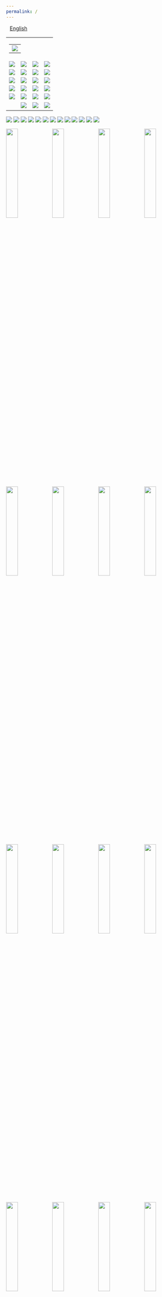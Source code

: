 ```yaml
---
permalink: /
---
```

<div id="lang_selector">
  <a href="/en/" style='margin: 10px;'>English</a>
</div>
<div class="sharethis-inline-share-buttons"></div>
<!--
<br><br>
<table>
  <tr>
    <td align="center">
      <img src="https://raw.githubusercontent.com/3dgiordano/covid-19-uy-vacc-data/main/web/maintenance.jpg" width="50%">
    </td>
    <td>
      <p>
        <b>26/05/2021 19:00</b><br>
        Texto
      </p>
    </td>
  </tr>
</table>
-->
<!--
<br><br>
<table id="info">
  <tr>
    <td align="center">
      <b>22/06/2021 15:45</b>
    </td>
    <td>
Vacuna.UY fue mencionada en la entrevista realizada a Lucas Rodés-Guirao sobre Our World In Data en "No Toques Nada" de FM DelSol.<br>
La mención a Vacuna.UY y su colaboración con Our World in Data comienza en el minuto 10:30.<br> Pueden escuchar la entreviste completa en el siguiente
<a href="https://delsol.uy/notoquennada/entrevistas/entrevista-a-our-world-in-data-impacto-covid-comparaciones-y-limitaciones">link</a>
    </td>
  </tr>
</table>
-->
<table id="dashboard">
  <tr>
    <td align="right" colspan=5>
      <table id="date_header">
        <tr>
          <td align="right">
            <img src="/web/charts/425905901.png" loading="lazy">
          </td>
        </tr>
      </table>
    </td>
  </tr>
  <tr>
    <td align="center">
      <img src="/web/charts/1299383115.png" loading="lazy">
    </td>
    <td align="center">
      <img src="/web/charts/873256307.png" loading="lazy">
    </td>
    <td align="center">
      <img src="/web/charts/1357338484.png" loading="lazy">
    </td>
    <td align="center">
      <img src="/web/charts/736411819.png" loading="lazy">
    </td>
  </tr>
  <tr>
    <td align="center">
      <img src="/web/charts/1492441660.png" loading="lazy">
    </td>
    <td align="center">
      <img src="/web/charts/22096209.png" loading="lazy">
    </td>
    <td align="center">
      <img src="/web/charts/1058712731.png" loading="lazy">
    </td>
    <td align="center">
      <img src="/web/charts/490781938.png" loading="lazy">
    </td>
  </tr>
  <tr>
    <td align="center">
      <img src="/web/charts/1381305065.png" loading="lazy">
    </td>  
    <td align="center">
      <img src="/web/charts/591742088.png" loading="lazy">
    </td>
    <td align="center">
      <img src="/web/charts/1958520312.png" loading="lazy">
    </td>
    <td align="center">
      <img src="/web/charts/373318070.png" loading="lazy">
    </td>
  </tr>
  <tr>
    <td align="center">
      <img src="/web/charts/1924052371.png" loading="lazy">
    </td>
    <td align="center">
      <img src="/web/charts/1074834619.png" loading="lazy">
    </td>
    <td align="center">
      <img src="/web/charts/141578891.png" loading="lazy"><br>
    </td>
    <td align="center">
      <img src="/web/charts/2074125212.png" loading="lazy"><br>
    </td>
  </tr>
  <tr>
    <td align="center">
      <img src="/web/charts/1541211770.png" loading="lazy">
    </td>
    <td align="center">
      <img src="/web/charts/1656096582.png" loading="lazy">
    </td>
    <td align="center">
      <img src="/web/charts/770096093.png" loading="lazy">
    </td>
    <td align="center">
      <img src="/web/charts/771231924.png" loading="lazy">
    </td>
  </tr>
  <tr>
    <td align="center">
      &nbsp;
    </td>
    <td align="center">
      <img src="/web/charts/1498232647.png" loading="lazy">
    </td>
    <td align="center">
      <img src="/web/charts/419313606.png" loading="lazy">
    </td>
    <td align="center">
      <img src="/web/charts/716653546.png" loading="lazy">
    </td>
  </tr>
  
</table>

<img src="/web/charts/1744392307.png" loading="lazy">

<img src="/web/charts/1320291746.png" loading="lazy">

<img src="/web/charts/682972572.png" loading="lazy">

<img src="/web/charts/119707745.png" loading="lazy">

<img src="/web/charts/1158305404.png" loading="lazy">

<img src="/web/charts/1781225090.png" loading="lazy">

<img src="/web/charts/259061157.png" loading="lazy">

<img src="/web/charts/1475000077.png" loading="lazy">

<img src="/web/charts/1047203349.png" loading="lazy">

<img src="/web/charts/1347085705.png" loading="lazy">

<!--
<img src="/web/charts/121562673.png" loading="lazy">
-->

<img src="/web/charts/1512231803.png" loading="lazy">

<img src="/web/charts/395420450.png" loading="lazy">

<img src="/web/charts/1279668502.png" loading="lazy">

<img src="/web/charts/10315580.png" width="25%" loading="lazy"><img src="/web/charts/626919126.png" width="25%" loading="lazy"><img src="/web/charts/501510119.png" width="25%" loading="lazy"><img src="/web/charts/380999305.png" width="25%" loading="lazy"><img src="/web/charts/1506990494.png" width="25%" loading="lazy"><img src="/web/charts/943690507.png" width="25%" loading="lazy"><img src="/web/charts/1778597259.png" width="25%" loading="lazy"><img src="/web/charts/1029004131.png" width="25%" loading="lazy"><img src="/web/charts/2006897410.png" width="25%" loading="lazy"><img src="/web/charts/1087191394.png" width="25%" loading="lazy"><img src="/web/charts/1617072188.png" width="25%" loading="lazy"><img src="/web/charts/1745356284.png" width="25%" loading="lazy"><img src="/web/charts/1156295619.png" width="25%" loading="lazy"><img src="/web/charts/1908226097.png" width="25%" loading="lazy"><img src="/web/charts/1481111761.png" width="25%" loading="lazy"><img src="/web/charts/2049614015.png" width="25%" loading="lazy"><img src="/web/charts/1168479548.png" width="25%" loading="lazy"><img src="/web/charts/1906852652.png" width="25%" loading="lazy"><img src="/web/charts/1905047399.png" width="25%" loading="lazy">

## Actos vacunales de cada departamento

![#9fc5e8](https://via.placeholder.com/15/9fc5e8/000000?text=+) **Local:** Se vacunaron en su residencia declarada.

![#ffe599](https://via.placeholder.com/15/ffe599/000000?text=+) **Fuera:** Se vacunaron fuera de su residencia declarada.

![#ea9999](https://via.placeholder.com/15/ea9999/000000?text=+) **No Residente:** Personas que se vacunaron en el departamento y no eran residentes del mismo.

**Nota:** Son datos estimados, MSP no brinda datos de actos vacunales, cuantos son de residentes y cuantos de no residentes. Se toman los datos de vacunación de residentes y se compara contra actos vacunales totales por departamento y se trata de obtener desde ahí por diferencia cada uno de los casos. Si bien puede no ser exacto, puede si brindar una visión aproximada de la vacunación en cada departamento. 

<img src="/web/charts/867219706.png" width="50%" loading="lazy"><img src="/web/charts/1881358267.png" width="50%" loading="lazy"><img src="/web/charts/1678279356.png" width="50%" loading="lazy"><img src="/web/charts/978954494.png" width="50%" loading="lazy"><img src="/web/charts/766863377.png" width="50%" loading="lazy"><img src="/web/charts/1344956260.png" width="50%" loading="lazy"><img src="/web/charts/774623558.png" width="50%" loading="lazy"><img src="/web/charts/1542061316.png" width="50%" loading="lazy"><img src="/web/charts/1222935756.png" width="50%" loading="lazy"><img src="/web/charts/994072798.png" width="50%" loading="lazy"><img src="/web/charts/1607868289.png" width="50%" loading="lazy"><img src="/web/charts/1064818293.png" width="50%" loading="lazy"><img src="/web/charts/747733956.png" width="50%" loading="lazy"><img src="/web/charts/1836690704.png" width="50%" loading="lazy"><img src="/web/charts/988347666.png" width="50%" loading="lazy"><img src="/web/charts/1079142913.png" width="50%" loading="lazy"><img src="/web/charts/1950153713.png" width="50%" loading="lazy"><img src="/web/charts/2017864341.png" width="50%" loading="lazy"><img src="/web/charts/385264718.png" width="50%" loading="lazy">

<!--
<img src="/web/charts/1092961723.png" loading="lazy">
-->

<img src="/web/charts/134138183.png" loading="lazy">

<!--
## Actos vacunales por segmento

<img src="/web/charts/1785941673.png" loading="lazy">

<img src="/web/charts/824007235.png" loading="lazy">
-->

## Actos vacunales por grupo de vacunación etario 

<!--
<img src="/web/charts/655562320.png" loading="lazy">

<img src="/web/charts/1515424457.png" loading="lazy">

<img src="/web/charts/519951936.png" loading="lazy">
-->

<img src="/web/charts/404093750.png" loading="lazy">

Fuente: [Informe de dosis administradas y registradas al 9 de Julio](https://www.gub.uy/ministerio-salud-publica/comunicacion/noticias/informe-dosis-administradas-registradas-del-27-febrero-9-julio-2021-covid-19)

## Actos vacunales por rango etario

<!--
<img src="/web/charts/1140302154.png" loading="lazy">

<img src="/web/charts/661817159.png" loading="lazy">

<img src="/web/charts/1082865934.png" loading="lazy">

<img src="/web/charts/1914304220.png" loading="lazy">
-->

<img src="/web/charts/1598348414.png" loading="lazy">

Fuente: [Informe de dosis administradas y registradas al 9 de Julio](https://www.gub.uy/ministerio-salud-publica/comunicacion/noticias/informe-dosis-administradas-registradas-del-27-febrero-9-julio-2021-covid-19)

## Historia de Actos vacunales

<div id="vaccine-table"></div><br>

## Efecto de vacunación

<img src="/web/charts/494905331.png" loading="lazy">

<img src="/web/charts/1979752349.png" loading="lazy">

## Registro de llegada de vacunas

<img src="/web/charts/861619954.png" loading="lazy">

## Vacunas

| **Vacuna**  | **Plataforma** | **Eficacia A % (IC95%)** | &nbsp;&nbsp;&nbsp;&nbsp;**Rango**&nbsp;&nbsp;&nbsp;&nbsp; | **Administración** | **Población preferencial** |
| :----: | :----: | :----: | :----: | :----: | :----------- |
| **Coronavac (Sinovac)** | Inactivada | **50,3%** (35.26 - 61.98) infección sintomática, Enfermedad moderada y grave **100%** | 18-70 años | 2 dosis (separadas 28 días) | <60 años Personal Esencial, Estudiantes medicina, Enfermería, Carreras técnicas, Personas Privadas de Libertad, Resto de la población. |
| **Pfizer/BioNtech** | ARN | **95%** (90.3 - 97.6) | >16 años | 2 dosis (separadas 28 días, desde 10/04 +71 años, 7 semanas) | Personal de Salud > 60 años Resto de la población |
| **Oxford/Astrazeneca** | Vectorial | **82.4%** (62.7 - 91.7) | >60 años (1) | 2 dosis (separadas 12 semanas) | Personal de Salud >60 años Resto de la población |

(1) La vacuna Oxford/Astrazeneca se encuentra aprobada para mayores de 18 años, sin embargo se han detectado algunos casos extraños de efectos secundarios en menores de 50 años, por esa razón se cambia su rango etareo a mayores de 60 años.
 
## Plan de vacunación contra COVID-19

| **Fecha**  | &nbsp;&nbsp;&nbsp;&nbsp;&nbsp;&nbsp;&nbsp;&nbsp;&nbsp;&nbsp;**Grupo**&nbsp;&nbsp;&nbsp;&nbsp;&nbsp;&nbsp;&nbsp;&nbsp;&nbsp;&nbsp; | **Descripción** |
| :----: | :----: | :----------- |
| 27/2/21 | Personal Esencial | Personal de vacunación. | 
| 1/3/21 | Personal Esencial | Menores a 60 años en actividad. Policías, bomberos, militares, trabajadores de la educación e INAU. |
| 1/3/21 | Vulnerables | Personas en Hemodiálisis menores a 60 años, y personas en Pretrasplante de 55 a 59 años, habilitado hasta 13 de Marzo. |
| 8/3/21 | 50 a 70 años | Primera etapa de 55 a 59 años, posteriormente franja de 50 a 70 años en cinco ciudades fronterizas. Se finaliza extendiendo a toda persona de franja etarea de 50 a 70 años en todo el país.|
| 11/3/21 | Localidad en Riesgo | Se vacuna en ciudades fronterizas con sobrante de Sinovac, sobrantes del día para personas de 18 a 55 años con comorbilidades comprobadas. |
| 12/3/21 | Vulnerables | Personas privadas de libertad y personal de establecimientos de reclusión (se inició en establecimientos de mujeres e INISA).|
| 15/3/21 | Personal Salud | Personal de la salud priorizado (CTI y servicios anexos, hisopadores-vacunadores, centros de hemodiálisis, servicios de puerta y emergencia intra y extra hospitalario).|
| 16/3/21 | Vulnerables |Vacunación a domicilio de personas que viven y trabajan en residenciales (ELEPEM).|
| 22/3/21 | Personal Salud | Todo el personal de la salud del área asistencial (odontólogos, psicólogos, fisioterapeutas y clínicas de diversas especialidades). Personal administrativo de la salud al finalizar la anterior etapa.|
| 22/3/21 | Vulnerables | Continuación de vacunación a domicilio de personas que viven y trabajan en residenciales (ELEPEM).|
| 22/3/21 | Mayores 80 años | Vacunación a personas mayores de 80 años auto válidos.|
| 29/3/21 | 18 a 70 años | Público en general entre 18 a 70 años.|
| 5/4/21 | Vulnerables | Personas en Hemodiálisis en los Centros de diálisis, primera etapa Trasplantados mayores de 70 años y personas entre 16 y 18 años, a partir del 12 de Abril Transplantados de 18 a 70 años. |
| 10/4/21 | 71 a 79 años | Vacunación a personas en la franja de 71 a 79 años.|
| 16/4/21 | Vulnerables | Personas mayores de 18 años con Síndrome de Down en Montevideo, días 16 y 17 de abril. [+info](https://www.gub.uy/ministerio-salud-publica/comunicacion/noticias/vacunacion-contra-covid-19-para-personas-sindrome-down)  |
| 17/4/21 | Localidad en Riesgo | Vacunación a personas mayores de 60 años con 48.000 dosis de las vacunas Oxford/Astrazeneca en Artigas, Rivera, Cerro Largo, Rocha, Río Negro, Canelones, Salto y Paysandú. [+info](https://www.gub.uy/ministerio-salud-publica/comunicacion/noticias/vacuna-oxfordastrazeneca-departamentos-mayor-riesgo) |
| 20/4/21 | Vulnerables | De 20 a 23 de Abril. Vacunación a personas de 18 a 70 años que hayan sido sometidas a algún tipo de cirugía cardíaca con vacuna Coronavac de Sinovac.  [+info](https://www.gub.uy/ministerio-salud-publica/comunicacion/noticias/vacunacion-contra-covid-19-para-personas-cirugias-cardiacas) | 
| 5/5/21 | 31 a 70 | Desde 5/05 comenzará a emitirse asignación de cupos para la vacunación contra covid-19 a 500 mil personas de edad entre 31 y 70 años en espera de vacuna Coronavac. Inicio vacunación 10/05 [+info](https://twitter.com/DrDanielSalinas/status/1389921574317330433) |
| 12/5/21 | General | Inicio Fase IV con estudio de seguridad y efectividad. [+info](https://www.gub.uy/ministerio-salud-publica/comunicacion/noticias/vacunacion-ingresa-fase-iv-estudio-seguridad-efectividad) |
| 12/5/21 | Vulnerables | Se recomienda la vacunación contra COVID-19 al grupo de embarazadas. [+info](https://www.gub.uy/ministerio-salud-publica/comunicacion/noticias/comunicado-vacunacion-embarazadas) |
| 18/5/21 | Vulnerables | Desde el 18/05 comenzará a emitirse asignación de cupos para la vacunación contra covid-19 a grupos priorizados: embarazadas, personas con diabetes, obesidad y personas oncológicas en tratamiento. [+info](https://www.gub.uy/ministerio-salud-publica/comunicacion/noticias/nuevas-asignaciones-cupos-para-vacuna-contra-covid-19) | 
| 24/5/21 | Localidad en Riesgo | Desde el 24/05 comenzará la campaña Pueblo a Pueblo. Se realizará mediante vacunatorio móvil a 150.000 personas en localidades alejadas de las capitales departamentales y en pueblos pequeños. Se vacunará con Pfizer y la administración de segunda dosis será a 7 semanas (49 días).  [+info](https://www.gub.uy/ministerio-salud-publica/comunicacion/noticias/vacunatorio-movil-llegara-300-pueblos-posibilitara-150000-personas-se) | 
| 27/5/21 | 18 a 30 | A partir del jueves 27 de mayo, se estarán asignando 312.000 nuevos cupos para la vacunación contra la covid-19, con la vacuna del laboratorio Sinovac. [+info](https://www.gub.uy/ministerio-salud-publica/comunicacion/noticias/nuevos-cupos-vacunacion-contra-covid-19) | 
| 3/6/21 | 12 a 17 | Se habilita a vacunación a la población entre 12 y 17 años. Según datos del Instituto Nacional de Estadística (INE), se trata de una población de 289.650 personas que se sumarán al Plan de inmunización contra la Covid-19. [+info](https://www.gub.uy/ministerio-salud-publica/comunicacion/noticias/plan-vacunacion-contra-covid-19-incorpora-personas-entre-12-17-anos) | 
| 22/6/21 | General | Personas que tuvieron covid-19 podrán vacunarse pasados 30 días. [+info](https://www.gub.uy/ministerio-salud-publica/comunicacion/noticias/personas-tuvieron-covid-19-podran-vacunarse-pasados-30-dias) | 
| 22/6/21 | Migrantes | Se habilita a vacunación a la población de migrantes o en solicitud de refugio, que no tengan documento de identidad uruguayo a registrarse para ser habilitados a ingresar al Sistema de Vacunación contra Covid-19. [+info](https://www.gub.uy/ministerio-salud-publica/comunicacion/noticias/registro-migrantes-solicitantes-refugio-sin-cedula-identidad-para-plan) | 

### Fuentes:

[Comunicado sobre Plan de Vacunación contra COVID-19](https://www.gub.uy/ministerio-salud-publica/comunicacion/noticias/comunicado-sobre-plan-vacunacion-contra-covid-19)

[Priorización y Escalonamiento de la Vacunación COVID-19](https://www.gub.uy/ministerio-salud-publica/comunicacion/noticias/priorizacion-escalonamiento-vacunacion-covid-19)

[Estrategia de vacunación para personas con Comorbilidades](https://www.gub.uy/ministerio-salud-publica/comunicacion/noticias/estrategia-vacunacion-para-personas-comorbilidades)

[Plan estratégico de vacunación contra Covid-19](https://www.gub.uy/ministerio-salud-publica/comunicacion/noticias/plan-estrategico-vacunacion-contra-covid-19)

[Información para el público en general actualizado al 26 de mayo de 2021 (Comisión Nacional Asesora de Vacunas y Grupo ad hoc)](https://www.gub.uy/ministerio-salud-publica/comunicacion/publicaciones/boletin-cnav-actualizado-26-mayo-2021)

[Información sobre las vacunas disponibles en Uruguay - Actualizado al 26 de mayo de 2021](https://www.gub.uy/ministerio-salud-publica/comunicacion/noticias/informacion-sobre-vacunas-disponibles-uruguay-actualizado-26-mayo-2021)

[Estudio de efectividad de vacunación anti SARS-CoV-2 en Uruguay al 8 de junio de 2021](https://www.gub.uy/ministerio-salud-publica/comunicacion/noticias/segundo-estudio-efectividad-vacunacion-anti-sars-cov-2-uruguay-8-junio-2021)

## Comunicados

<table>
  <tr>
    <td>
      <p>
        <b>22/06/2021 15:45</b><br>
        Vacuna.UY fue mencionada en la entrevista realizada a Lucas Rodés-Guirao sobre Our World In Data en "No Toques Nada" de FM DelSol.<br>
La mención a Vacuna.UY y su colaboración con Our World in Data comienza en el minuto 10:30.<br> Pueden escuchar la entreviste completa en el siguiente
<a href="https://delsol.uy/notoquennada/entrevistas/entrevista-a-our-world-in-data-impacto-covid-comparaciones-y-limitaciones">link</a>
      </p>
      <p>
        <b>01/06/2021 22:30</b><br>
        Se incorpora procesamiento de datos históricos provientes del portal de datos abiertos de Uruguay.<br>
        Se incorpora nuevamente las gráficas que muestran históricos de vacunas.<br>
        Se continúa con el avance en la integración.<br>
      </p>
      <p>
        <b>26/05/2021 19:00</b><br>
        Se realiza adaptaciones momentaneas para lograr tener una versión mínima con los datos que actualmente son accesibles de MSP.<br>
        Existen datos almacenados e incorporados por vacunaUY que complementan la información.<br>
        El sitio volverá a su plenitud cuando sea posible acceder nuevamente a toda la información restante.<br>
      </p>
      <p>
        <b>26/05/2021 12:00</b><br>
        MSP informa que el problema es debido a cambios y mejoras en su servicio.<br>
        Parte de las mejoras será la publicación de la información mediante la normativa de datos abiertos de Uruguay.<br>
        En cuanto la migración se haya realizado, se comenzará a trabajar en volver a obtener los datos necesarios desde fuentes oficiales.<br>
        El proceso puede llevar tiempo, mientras tanto, si desea tener seguimiento del estado de vacunación en Uruguay.<br>
        <a href="https://monitor.uruguaysevacuna.gub.uy/">Monitor de datos COVID-19 de MSP</a>
      </p>
      <p>
        <b>25/05/2021 18:00</b><br>
        MSP ha inhabilitado el acceso a gran parte de la información que hace al sitio vacuna.uy posible.<br>
        Los cambios impiden que pueda seguir informando los datos de avance de nuestra vacunación.<br>
        Vacuna.uy dejará de informar hasta que MSP brinde algún mecanismo de acceso a la información<br>
        Si desean tener seguimiento del estado de vacunación en Uruguay <br>
        <a href="https://monitor.uruguaysevacuna.gub.uy/">Monitor de datos COVID-19 de MSP</a>
      </p>
    </td>
  </tr>
</table>

## Acerca de

El proyecto fue creado por [@3dgiordano](https://github.com/3dgiordano) para dar a conocer la información de vacunación Covid-19 realizada en Uruguay.

Nació como una colaboración para proporcionar datos actualizados a [Our World in Data](https://ourworldindata.org/)

Gracias a Edouard Mathieu [@edomt](https://github.com/edomt) Jefe de Datos en [@owid](https://github.com/owid) por confiar en este proyecto.

Datos recopilados del Ministerio de Salud Pública de Uruguay. [https://monitor.uruguaysevacuna.gub.uy/](https://monitor.uruguaysevacuna.gub.uy/)

Datos de muertes son obtenidos de "Grupo Uruguayo Interdisciplinario de Análisis de Datos (GUIAD)" [GUIAD-COVID Data on GitHub](https://github.com/GUIAD-COVID/datos-y-visualizaciones-GUIAD/tree/master/datos) 

Our World in Data toma nuestros datos para publicarlos en su portal [Uruguay Covid-19 Vaccinations in Our World in Data](https://ourworldindata.org/covid-vaccinations?country=~URY)

Hoy, el proyecto también recopila más datos, como datos detallados de vacunación diaria para cada región, así como la agenda diaria esperada.

Todos los datos son públicos, puede acceder a los datos sin procesar y crear sus propios informes si lo desea [/data/](https://github.com/3dgiordano/covid-19-uy-vacc-data/blob/main/data/)

Los datos generados están bajo licencia [CC BY 4.0](https://creativecommons.org/licenses/by/4.0/) y el código fuente bajo licencia [MIT](https://github.com/3dgiordano/covid-19- uy-vac-data/blob/main/LICENSE)

[Ver este proyecto en GitHub](https://github.com/3dgiordano/covid-19-uy-vacc-data)

Si disfrutas de mi contenido, considera apoyar el trabajo que hago.
[Compre un café ☕ para David Giordano ❤️](https://ko-fi.com/davidgiordano)


